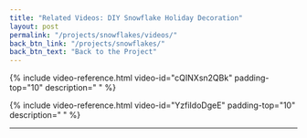 ```yaml
---
title: "Related Videos: DIY Snowflake Holiday Decoration"
layout: post
permalink: "/projects/snowflakes/videos/"
back_btn_link: "/projects/snowflakes/"
back_btn_text: "Back to the Project"
---
```


{% include video-reference.html video-id="cQINXsn2QBk"
   padding-top="10"
   description=" " %}

{% include video-reference.html video-id="YzfiIdoDgeE"
   padding-top="10"
   description=" " %}

<p style="clear: left"></p>

<hr class="hr-thick" style="margin-bottom: 30px; clear: left"/>
